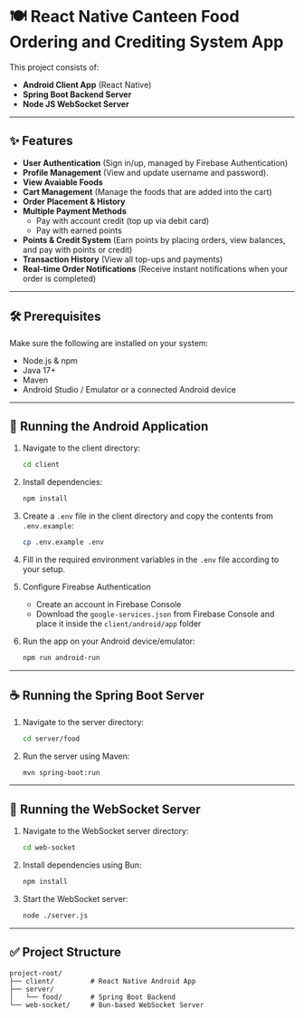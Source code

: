 # 🍽️ React Native Canteen Food Ordering and Crediting System App

This project consists of:

- **Android Client App** (React Native)
- **Spring Boot Backend Server**
- **Node JS WebSocket Server**

---

## ✨ Features

- **User Authentication** (Sign in/up, managed by Firebase Authentication)
- **Profile Management** (View and update username and password).
- **View Avaiable Foods**
- **Cart Management** (Manage the foods that are added into the cart)
- **Order Placement & History**
- **Multiple Payment Methods**
  - Pay with account credit (top up via debit card)
  - Pay with earned points
- **Points & Credit System** (Earn points by placing orders, view balances, and pay with points or credit)
- **Transaction History** (View all top-ups and payments)
- **Real-time Order Notifications** (Receive instant notifications when your order is completed)

---

## 🛠️ Prerequisites

Make sure the following are installed on your system:

- Node.js & npm
- Java 17+
- Maven
- Android Studio / Emulator or a connected Android device

---

## 📱 Running the Android Application

1. Navigate to the client directory:

   ```bash
   cd client
   ```

2. Install dependencies:

   ```bash
   npm install
   ```

3. Create a `.env` file in the client directory and copy the contents from `.env.example`:

   ```bash
   cp .env.example .env
   ```

4. Fill in the required environment variables in the `.env` file according to your setup.

5. Configure Fireabse Authentication
   - Create an account in Firebase Console
   - Download the `google-services.json` from Firebase Console and place it inside the `client/android/app` folder

5. Run the app on your Android device/emulator:

   ```bash
   npm run android-run
   ```

---

## ☕ Running the Spring Boot Server

1. Navigate to the server directory:

   ```bash
   cd server/food
   ```

2. Run the server using Maven:

   ```bash
   mvn spring-boot:run
   ```

---

## 🔌 Running the WebSocket Server

1. Navigate to the WebSocket server directory:

   ```bash
   cd web-socket
   ```

2. Install dependencies using Bun:

   ```bash
   npm install
   ```

3. Start the WebSocket server:

   ```bash
   node ./server.js
   ```

---

## ✅ Project Structure

```
project-root/
├── client/         # React Native Android App
├── server/
│   └── food/       # Spring Boot Backend
└── web-socket/     # Bun-based WebSocket Server
```
